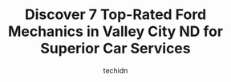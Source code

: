 ---
layout: ampstory
image: https://images.unsplash.com/photo-1490274494753-fd4f84681e7c?ixlib=rb-4.0.3&ixid=MnwxMjA3fDB8MHxwaG90by1wYWdlfHx8fGVufDB8fHx8&auto=format&fit=crop&w=640&h=853&q=80
author: techidn
featured: false
description: Entrust your vehicle to the 7 best Ford Mechanic in Valley City ND, USA and experience the difference they can make. With their extensive knowledge, state-of-the-art facilities, and commitme
title: Discover 7 Top-Rated Ford Mechanics in Valley City ND for Superior Car Services
cover:
   title: Discover 7 Top-Rated Ford Mechanics in Valley City ND for Superior Car Services
   subtitle: Rickpate
   background: https://images.unsplash.com/photo-1490274494753-fd4f84681e7c?ixlib=rb-4.0.3&ixid=MnwxMjA3fDB8MHxwaG90by1wYWdlfHx8fGVufDB8fHx8&auto=format&fit=crop&w=640&h=853&q=80

pages: 
 - layout: thirds
   top: <h1>#1 Bitz Tire & Services</h1>
   bottom: "<p>Easy to schedule my appt.  Got in quickly. They got the work done on my car as scheduled. Ready to go on time. Friendly and courteous people to work with.</p>"
   background: https://www.knot35.com/toplist/wp-content/uploads/2023/06/best-ford-mechanic-1-in-valley-city-nd-1685837621.jpeg
   backgroundblur: true
 - layout: thirds
   top: <h1>#2 Stoudt-Ross Ford Inc</h1>
   bottom: "<p>325 Winter Show Rd E, Valley City, ND 58072, United States</p>"
   background: https://www.knot35.com/toplist/wp-content/uploads/2023/06/best-ford-mechanic-2-in-valley-city-nd-1685837622.jpeg
   cta:
      link: https://www.knot35.com/toplist/discover-7-top-rated-ford-mechanics-in-valley-city-nd-for-superior-car-services/
      text: Discover 7 Top-Rated Ford Mechanics in Valley City ND for Superior Car Services
 - layout: thirds
   top: <h1>#3 Quality Alignment & Brake Center</h1>
   bottom: "<p>1420 W Main St, Valley City, ND 58072, United States</p>"
   background: https://www.knot35.com/toplist/wp-content/uploads/2023/06/best-ford-mechanic-3-in-valley-city-nd-1685837622.jpeg
   cta:
      link: https://www.knot35.com/toplist/discover-7-top-rated-ford-mechanics-in-valley-city-nd-for-superior-car-services/
      text: Discover 7 Top-Rated Ford Mechanics in Valley City ND for Superior Car Services
 - layout: thirds
   top: <h1>#4 Berger Auto & Diesel Repair</h1>
   bottom: "<p>1030 7th St SE, Valley City, ND 58072, United States</p>"
   background: https://images.unsplash.com/photo-1557672172-298e090bd0f1?ixlib=rb-4.0.3&ixid=MnwxMjA3fDB8MHxwaG90by1wYWdlfHx8fGVufDB8fHx8&auto=format&fit=crop&w=640&h=853&q=80
   cta:
      link: https://www.knot35.com/toplist/discover-7-top-rated-ford-mechanics-in-valley-city-nd-for-superior-car-services/
      text: Discover 7 Top-Rated Ford Mechanics in Valley City ND for Superior Car Services
 - layout: thirds
   top: <h1>#5 Loves Truck Care</h1>
   bottom: "<p>WX6W+FM, Valley City, ND 58072, United States</p>"
   background: https://images.unsplash.com/photo-1602536052359-ef94c21c5948?ixlib=rb-4.0.3&ixid=MnwxMjA3fDB8MHxwaG90by1wYWdlfHx8fGVufDB8fHx8&auto=format&fit=crop&w=640&h=853&q=80
   cta:
      link: https://www.knot35.com/toplist/discover-7-top-rated-ford-mechanics-in-valley-city-nd-for-superior-car-services/
      text: Discover 7 Top-Rated Ford Mechanics in Valley City ND for Superior Car Services
 - layout: thirds
   top: <h1>#6 Valley Service</h1>
   bottom: "<p>357 Central Ave N, Valley City, ND 58072, United States</p>"
   background: https://images.unsplash.com/photo-1462556791646-c201b8241a94?ixlib=rb-4.0.3&ixid=MnwxMjA3fDB8MHxwaG90by1wYWdlfHx8fGVufDB8fHx8&auto=format&fit=crop&w=640&h=853&q=80
   cta:
      link: https://www.knot35.com/toplist/discover-7-top-rated-ford-mechanics-in-valley-city-nd-for-superior-car-services/
      text: Discover 7 Top-Rated Ford Mechanics in Valley City ND for Superior Car Services
 - layout: thirds
   top: <h1>#7 RKS Sales & Services</h1>
   bottom: "<p>615 2nd St NW, Valley City, ND 58072, United States</p>"
   background: https://images.unsplash.com/photo-1484589065579-248aad0d8b13?ixlib=rb-4.0.3&ixid=MnwxMjA3fDB8MHxwaG90by1wYWdlfHx8fGVufDB8fHx8&auto=format&fit=crop&w=640&h=853&q=80
   cta:
      link: https://www.knot35.com/toplist/discover-7-top-rated-ford-mechanics-in-valley-city-nd-for-superior-car-services/
      text: Discover 7 Top-Rated Ford Mechanics in Valley City ND for Superior Car Services
 - layout: thirds
   middle: Continue reading...
   background: https://images.unsplash.com/photo-1549241520-425e3dfc01cb?ixlib=rb-4.0.3&ixid=MnwxMjA3fDB8MHxwaG90by1wYWdlfHx8fGVufDB8fHx8&auto=format&fit=crop&w=640&h=853&q=80
   cta:
      link: https://www.knot35.com/toplist/discover-7-top-rated-ford-mechanics-in-valley-city-nd-for-superior-car-services/
      text: Discover 7 Top-Rated Ford Mechanics in Valley City ND for Superior Car Services
      
---